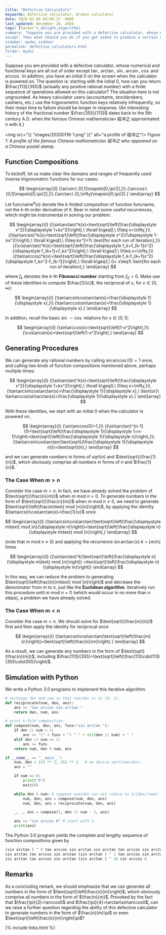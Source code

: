 ```yaml
---
title: "Defective Calculators"
keywords: defective calculator, broken calculator
date: 2020-01-06 04:04:23 -0800
last_updated: December 26, 2020
tags: [hacker's_delight,algorithm]
summary: "Suppose you are provided with a defective calculator, whose numerical and functional keys are all out of order
except. Then what should you do if you get asked to produce a certain result with this calculator?"
sidebar: mydoc_sidebar
permalink: defective_calculators.html
folder: mydoc
---
```


Suppose you are provided with a defective calculator, whose numerical and functional keys are all out of order except
$\tan$, $\arctan$, $\sin$, $\arcsin$, $\cos$ and $\arccos$. In addition, you have an initial $0$ on the screen when the
calculator is powered on. The question is: starting with the initial $0$, how can you return $\frac{113}{355}$ (actually
any positive rational number) with a finite sequence of operations allowed on this calculator? The situation here is not
ungrounded. As heavy calculator users (accountants, stockbrokers, cashiers, etc.) use the trigonometric function keys
relatively infrequently, so their mean time to failure should be longer in response. (An interesting history of the
fractional number $\frac{355}{113}$ dates back to the 5th century A.D. when the famous Chinese mathematician 祖冲之
approximated $\pi$ with it.)

<img src="{{ "images/20200116-1.png" }}" alt="a profile of 祖冲之"/>
_Figure 1: A profile of the famous Chinese mathematician 祖冲之 who appeared on a Chinese postal stamp._

## Function Compositions
To kickoff, let us make clear the domains and ranges of frequently used inverse trigonometric functions for our cases:

$$
\begin{array}{l}
  {\arcsin:\ [0,1]\mapsto[0,\pi/2],}\\
  {\arccos:\ [0,1]\mapsto[0,\pi/2],}\\
  {\arctan:\ [0,\infty)\mapsto[0,\pi/2).}
\end{array}
$$

Let $\text{funcname}^k(x)$ denote the $k$-folded composition of function $\text{funcname}$, not the $k$-th order
derivative of it. Bear in mind some useful recurrences, which might be instrumental in solving our problem:

$$
\begin{array}{l}
  {(\sin\arctan)^k(x)=\text{sqrt}\left(\frac{\displaystyle x^2}{\displaystyle 1+kx^2}\right),\ \forall k\geq0,\ 0\leq x<\infty,}\\
  {(\tan\arcsin)^k(x)=\text{sqrt}\left(\frac{\displaystyle x^2}{\displaystyle 1-kx^2}\right),\ \forall k\geq0,\ 0\leq kx^2<1\ \text{for each run of iteration},}\\
  {(\cos\arctan)^k(x)=\text{sqrt}\left(\frac{\displaystyle f_k+f_{k-1}x^2}{\displaystyle f_{k+1}+f_kx^2}\right),\ \forall k\geq1,\ 0\leq x<\infty,}\\
  {(\tan\arccos)^k(x)=\text{sqrt}\left(\frac{\displaystyle f_k-f_{k+1}x^2}{\displaystyle f_kx^2-f_{k-1}}\right),\ \forall k\geq1,\ 0< x\leq1\ \text{for each run of iteration},}
\end{array}
$$

where $f_k$ denotes the $k$-th **Fibonacci number** starting from $f_0=0$. Make use of these identities to compute
$\frac{1}{x}$, the reciprocal of $x$, for $x\in(0,\infty)$:

$$
\begin{array}{l}
  {\tan\arcsin\cos\arctan(x)=\frac{\displaystyle 1}{\displaystyle x},}\\
  {\tan\arccos\sin\arctan(x)=\frac{\displaystyle 1}{\displaystyle x}.}
\end{array}
$$

In addition, recall the basic $\sin\sim\cos$ relations for $x\in[0,1]$:

$$
\begin{array}{l}
  {\sin\arccos(x)=\text{sqrt}\left(1-x^2\right),}\\
  {\cos\arcsin(x)=\text{sqrt}\left(1-x^2\right).}
\end{array}
$$

## Generating Procedures
We can generate any rational numbers by calling $\sin\arccos(0)=1$ once, and calling two kinds of function compositions
mentioned above, perhaps multiple times:

$$
\begin{array}{l}
  {(\sin\arctan)^k(x)=\text{sqrt}\left(\frac{\displaystyle x^2}{\displaystyle 1+kx^2}\right),\ \forall k\geq0,\ 0\leq x<\infty,}\\
  {\tan\arcsin\cos\arctan(x)=\frac{\displaystyle 1}{\displaystyle x},\ \text{or}\ \tan\arccos\sin\arctan(x)=\frac{\displaystyle 1}{\displaystyle x}.}
\end{array}
$$

With these identities, we start with an initial $0$ when the calculator is powered on,

$$
\begin{array}{l}
  {\sin\arccos(0)=1,}\\
  {(\sin\arctan)^{n-1}(1)=\text{sqrt}\left(\frac{\displaystyle 1}{\displaystyle 1+n-1}\right)=\text{sqrt}\left(\frac{\displaystyle 1}{\displaystyle n}\right),}\\
  {\tan\arcsin\cos\arctan(\text{sqrt}(\frac{\displaystyle 1}{\displaystyle n}))=\text{sqrt}(n),}
\end{array}
$$

and we can generate numbers in forms of $\text{sqrt}(n)$ and $\text{sqrt}(\frac{1}{n})$, which obviously comprise all
numbers in forms of $n$ and $\frac{1}{n}$.

### The Case When $m>n$
Consider the case $m>n$. In fact, we have already solved the problem of
$\text{sqrt}(\frac{n}{m})$ when $m\text{ mod }n=0$. To generate numbers in the form of
$\text{sqrt}(\frac{n}{m})$ when $m\text{ mod }n\not=0$, we need to generate
$\text{sqrt}\left(\frac{m\text{ mod }n}{n}\right)$, by applying the identity $\tan\arcsin\cos\arctan(x)=\frac{1}{x}$
once

$$
\begin{array}{l}
  {\tan\arcsin\cos\arctan(\text{sqrt}\left(\frac{\displaystyle m\text{ mod }n}{\displaystyle n}\right))=\text{sqrt}\left(\frac{\displaystyle n}{\displaystyle m\text{ mod }n}\right),}
\end{array}
$$

(note that $m\text{ mod }n\not=0$) and applying the recurrence $\sin\arctan(x)$ $k=\lfloor m/n\rfloor$ times

$$
\begin{array}{l}
  {(\sin\arctan)^k(\text{sqrt}\left(\frac{\displaystyle n}{\displaystyle m\text{ mod }n}\right))
  =\text{sqrt}\left(\frac{\displaystyle n}{\displaystyle m}\right)}
\end{array}
$$

In this way, we can reduce the problem to generating $\text{sqrt}\left(\frac{n}{m\text{ mod }n}\right)$ and decrease the
denominator from $m$ to $n$, just like the **Euclidean algorithm**. Iteratively run this procedure until
$m\text{ mod }n=0$ (which would occur in no more than $n$ steps), a problem we have already solved.

### The Case When $m<n$
Consider the case $m<n$. We should solve for $\text{sqrt}(\frac{m}{n})$ first and then apply the identity for
reciprocal once

$$
\begin{array}{l}
  {\tan\arcsin\cos\arctan(\text{sqrt}\left(\frac{m}{n}\right))=\text{sqrt}\left(\frac{n}{m}\right).}
\end{array}
$$

As a result, we can generate any numbers in the form of $\text{sqrt}(\frac{n}{m})$, including
$\frac{113}{355}=\text{sqrt}\left(\frac{113\cdot113}{355\cdot355}\right)$.

## Simulation with Python
We write a Python 3.0 programs to implement this iterative algorithm.

```python
# exchange den and num so that num/den is in (0, 1].
def reciprocate(num, den, ans):
    ans += "tan arccos sin arctan "
    return den, num, ans

# print k-fold composition.
def compose(num, den, ans, funs="sin arctan "):
    if den // num > 1:
        ans += "(" + funs + ") ^ " + str(den // num) + " "
    elif den // num == 1:
        ans += funs
    return num, den % num, ans

if __name__ == "__main__":
    num, den = 113 ** 2, 355 ** 2   # we desire sqrt(num/den).
    ans = ""

    if num == 0:
        print("0")
        exit(0)

    while den % num: # suppose num/den can not reduce to 1/(den//num).
        num, den, ans = compose(num, den, ans)
        num, den, ans = reciprocate(num, den, ans)

    _, _, ans = compose(1, den // num - 1, ans)

    ans += "sin arccos 0" # start with 1.
    print(ans)
```

The Python 3.0 program yields the complete and lengthy sequence of function compositions given by

```python
(sin arctan ) ^ 9 tan arccos sin arctan sin arctan tan arccos sin arctan (sin arctan ) ^ 6 tan arccos sin arctan
sin arctan tan arccos sin arctan (sin arctan ) ^ 2 tan arccos sin arctan (sin arctan ) ^ 45 tan arccos sin arctan
sin arctan tan arccos sin arctan (sin arctan ) ^ 10 sin arccos 0
```

## Remarks
As a concluding remark, we should emphasize that we can generate all numbers in the form of
$\text{sqrt}\left(\frac{n}{m}\right)$, which obviously comprise all numbers in the form of $\frac{n}{m}$. Provoked by
the fact that $\frac{\pi}{2}=\arccos0$ and $\frac{\pi}{4}=\arctan\sin\arccos0$, can we raise a further question
regarding the ability of this defective calculator to generate numbers in the form of $\frac{n}{m}\pi$ or even
$\text{sqrt}\left(\frac{n}{m}\right)\pi$?

{% include links.html %}
